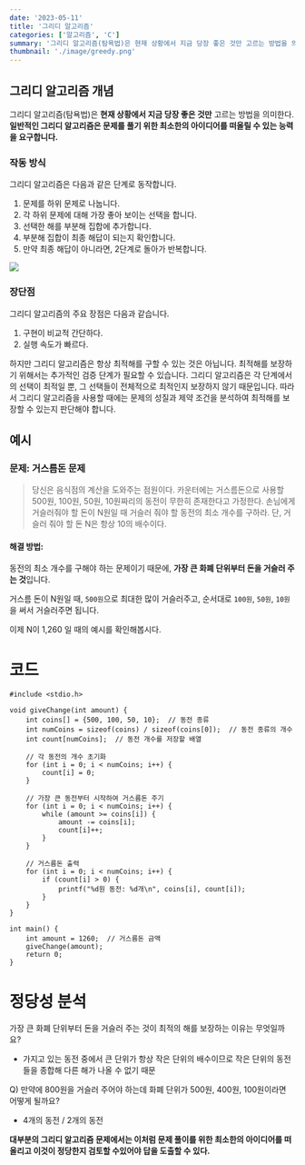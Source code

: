 ```yaml
---
date: '2023-05-11'
title: '그리디 알고리즘'
categories: ['알고리즘', 'C']
summary: '그리디 알고리즘(탐욕법)은 현재 상황에서 지금 당장 좋은 것만 고르는 방법을 의미한다.'
thumbnail: './image/greedy.png'
---
```


## 그리디 알고리즘 개념
그리디 알고리즘(탐욕법)은 **현재 상황에서 지금 당장 좋은 것만** 고르는 방법을 의미한다.
**일반적인 그리디 알고리즘은 문제를 풀기 위한 최소한의 아이디어를 떠올릴 수 있는 능력을 요구합니다.**

### 작동 방식
그리디 알고리즘은 다음과 같은 단계로 동작합니다.

1. 문제를 하위 문제로 나눕니다.
2. 각 하위 문제에 대해 가장 좋아 보이는 선택을 합니다.
3. 선택한 해를 부분해 집합에 추가합니다.
4. 부분해 집합이 최종 해답이 되는지 확인합니다.
5. 만약 최종 해답이 아니라면, 2단계로 돌아가 반복합니다.

![](https://velog.velcdn.com/images/minseok0123/post/da8b64eb-e2fc-47fb-99b5-5f2413e4f365/image.png)

### 장단점
그리디 알고리즘의 주요 장점은 다음과 같습니다.

1. 구현이 비교적 간단하다.
2. 실행 속도가 빠르다.

하지만 그리디 알고리즘은 항상 최적해를 구할 수 있는 것은 아닙니다. 최적해를 보장하기 위해서는 추가적인 검증 단계가 필요할 수 있습니다. 그리디 알고리즘은 각 단계에서의 선택이 최적일 뿐, 그 선택들이 전체적으로 최적인지 보장하지 않기 때문입니다. 따라서 그리디 알고리즘을 사용할 때에는 문제의 성질과 제약 조건을 분석하여 최적해를 보장할 수 있는지 판단해야 합니다.

## 예시

### 문제: 거스름돈 문제

> 당신은 음식점의 계산을 도와주는 점원이다. 카운터에는 거스름돈으로 사용할 500원, 100원, 50원, 10원짜리의 동전이 무한히 존재한다고 가정한다. 손님에게 거슬러줘야 할 돈이 N원일 때 거슬러 줘야 할 동전의 최소 개수를 구하라. 단, 거슬러 줘야 할 돈 N은 항상 10의 배수이다.


#### 해결 방법:

동전의 최소 개수를 구해야 하는 문제이기 때문에, **가장 큰 화폐 단위부터 돈을 거슬러 주는 것**입니다.

거스름 돈이 N원일 때, `500원`으로 최대한 많이 거슬러주고, 순서대로 `100원`, `50원`, `10원`을 써서 거슬러주면 됩니다.

이제 N이 1,260 일 때의 예시를 확인해봅시다.

# 코드

```
#include <stdio.h>

void giveChange(int amount) {
    int coins[] = {500, 100, 50, 10};  // 동전 종류
    int numCoins = sizeof(coins) / sizeof(coins[0]);  // 동전 종류의 개수
    int count[numCoins];  // 동전 개수를 저장할 배열

    // 각 동전의 개수 초기화
    for (int i = 0; i < numCoins; i++) {
        count[i] = 0;
    }

    // 가장 큰 동전부터 시작하여 거스름돈 주기
    for (int i = 0; i < numCoins; i++) {
        while (amount >= coins[i]) {
            amount -= coins[i];
            count[i]++;
        }
    }

    // 거스름돈 출력
    for (int i = 0; i < numCoins; i++) {
        if (count[i] > 0) {
            printf("%d원 동전: %d개\n", coins[i], count[i]);
        }
    }
}

int main() {
    int amount = 1260;  // 거스름돈 금액
    giveChange(amount);
    return 0;
}

```

# 정당성 분석

가장 큰 화폐 단위부터 돈을 거슬러 주는 것이 최적의 해를 보장하는 이유는 무엇일까요?

- 가지고 있는 동전 중에서 큰 단위가 항상 작은 단위의 배수이므로 작은 단위의 동전들을 종합해 다른 해가 나올 수 없기 때문

Q) 만약에 800원을 거슬러 주어야 하는데 화폐 단위가 500원, 400원, 100원이라면 어떻게 될까요?

- 4개의 동전 / 2개의 동전

**대부분의 그리디 알고리즘 문제에서는 이처럼 문제 풀이를 위한 최소한의 아이디어를 떠올리고 이것이 정당한지 검토할 수있어야 답을 도출할 수 있다.**